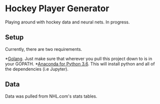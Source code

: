 # Hockey Player Generator
Playing around with hockey data and neural nets. In progress.

## Setup

Currently, there are two requirements.

*[Golang](https://golang.org/). Just make sure that wherever you pull this project down to is in your GOPATH.
*[Anaconda for Python 3.6](https://www.continuum.io/downloads). This will install python and all of the dependencies (i.e Jupyter).

## Data

Data was pulled from NHL.com's stats tables.
